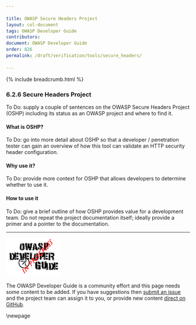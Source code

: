 ```yaml
---

title: OWASP Secure Headers Project
layout: col-document
tags: OWASP Developer Guide
contributors:
document: OWASP Developer Guide
order: 826
permalink: /draft/verification/tools/secure_headers/

---
```


{% include breadcrumb.html %}

### 6.2.6 Secure Headers Project

To Do: supply a couple of sentences on the OWASP Secure Headers Project (OSHP)
including its status as an OWASP project and where to find it.

#### What is OSHP?

To Do: go into more detail about OSHP so that a developer / penetration tester
can gain an overview of how this tool can validate an HTTP security header configuration.

#### Why use it?

To Do: provide more context for OSHP that allows developers to determine whether to use it.

#### How to use it

To Do: give a brief outline of how OSHP provides value for a development team.
Do not repeat the project documentation itself; ideally provide a primer and a pointer to the documentation.

----

![Developer Guide](../../assets/images/dg_wip.png "OWASP Developer Guide")

The OWASP Developer Guide is a community effort and this page needs some content to be added.
If you have suggestions then [submit an issue][issue080206] and the project team can assign it to you,
or provide new content [direct on GitHub][edit080206].

[issue080206]: https://github.com/OWASP/www-project-developer-guide/issues/new?labels=enhancement&template=request.md&title=Update:%2008-verification/02-tools/06-secure-headers
[edit080206]: https://github.com/OWASP/www-project-developer-guide/blob/main/draft/08-verification/02-tools/06-secure-headers.md

\newpage
